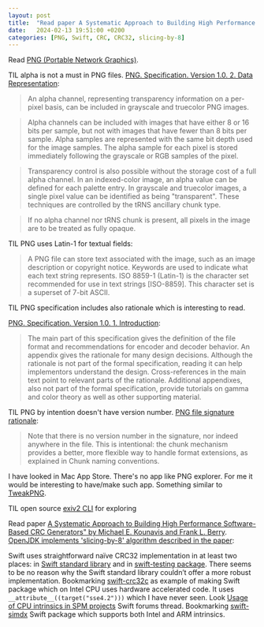 ```yaml
---
layout: post
title:  "Read paper A Systematic Approach to Building High Performance Software-Based CRC Generators"
date:   2024-02-13 19:51:00 +0200
categories: [PNG, Swift, CRC, CRC32, slicing-by-8]
---
```

Read [PNG (Portable Network Graphics)](https://www.w3.org/TR/png/).

TIL alpha is not a must in PNG files. [PNG. Specification. Version 1.0. 2. Data Representation](https://www.w3.org/TR/PNG-DataRep.html):

> An alpha channel, representing transparency information on a per-pixel basis, can be included in grayscale and truecolor PNG images.

> Alpha channels can be included with images that have either 8 or 16 bits per sample, but not with images that have fewer than 8 bits per sample. Alpha samples are represented with the same bit depth used for the image samples. The alpha sample for each pixel is stored immediately following the grayscale or RGB samples of the pixel.

> Transparency control is also possible without the storage cost of a full alpha channel. In an indexed-color image, an alpha value can be defined for each palette entry. In grayscale and truecolor images, a single pixel value can be identified as being "transparent". These techniques are controlled by the tRNS ancillary chunk type.

> If no alpha channel nor tRNS chunk is present, all pixels in the image are to be treated as fully opaque.

TIL PNG uses Latin-1 for textual fields:

> A PNG file can store text associated with the image, such as an image description or copyright notice. Keywords are used to indicate what each text string represents. ISO 8859-1 (Latin-1) is the character set recommended for use in text strings [ISO-8859]. This character set is a superset of 7-bit ASCII.

TIL PNG specification includes also rationale which is interesting to read.

[PNG. Specification. Version 1.0. 1. Introduction](https://www.w3.org/TR/PNG-Introduction.html):

> The main part of this specification gives the definition of the file format and recommendations for encoder and decoder behavior. An appendix gives the rationale for many design decisions. Although the rationale is not part of the formal specification, reading it can help implementors understand the design. Cross-references in the main text point to relevant parts of the rationale. Additional appendixes, also not part of the formal specification, provide tutorials on gamma and color theory as well as other supporting material.

TIL PNG by intention doesn't have version number. [PNG file signature rationale](https://www.w3.org/TR/PNG-Rationale.html#R.PNG-file-signature):

> Note that there is no version number in the signature, nor indeed anywhere in the file. This is intentional: the chunk mechanism provides a better, more flexible way to handle format extensions, as explained in Chunk naming conventions.

I have looked in Mac App Store. There's no app like PNG explorer. For me it would be interesting to have/make such app. Something similar to [TweakPNG](https://entropymine.com/jason/tweakpng/).

TIL open source [exiv2 CLI](https://github.com/Exiv2/exiv2) for exploring 

Read paper [A Systematic Approach to Building High Performance Software-Based CRC Generators" by Michael E. Kounavis and Frank L. Berry](/assets/docs/a_systematic_approach_to_building_high_performance_software_based_crc.pdf). [OpenJDK implements 'slicing-by-8' algorithm described in the paper](https://github.com/apple/openjdk/blob/356491bda24e6c4781c6b650f4efda05a6bc1296/src/java.base/share/classes/java/util/zip/CRC32C.java#L49):

Swift uses straightforward naïve CRC32 implementation in at least two places: in [Swift standard library](https://github.com/swiftlang/swift/blob/a9236558ed2cc3afdb6e5c58f6df13e5df312d59/stdlib/public/RuntimeModule/Elf.swift#L300) and in [swift-testing package](https://github.com/apple/swift-testing/blob/dfb2ae6d19a2c77071ee0a3a2a75e69dbc80fb38/Sources/TestingMacros/Support/CRC32.swift#L70). There seems to be no reason why the Swift standard library couldn’t offer a more robust implementation. Bookmarking [swift-crc32c](https://github.com/tbartelmess/swift-crc32c) as example of making Swift package which on Intel CPU uses hardware accelerated code. It uses `__attribute__((target("sse4.2")))` which I have never seen. Look [Usage of CPU intrinsics in SPM projects](https://forums.swift.org/t/usage-of-cpu-intrinsics-in-spm-projects/40887) Swift forums thread. Bookmarking [swift-simdx](https://github.com/markuswntr/swift-simdx) Swift package which supports both Intel and ARM intrinsics.
